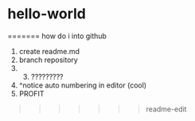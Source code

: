 # hello-world
=======
how do i into github

1. create readme.md
2. branch repository
3. 3. ?????????
4. ^notice auto numbering in editor (cool)
5. PROFIT
>>>>>>> readme-edit
